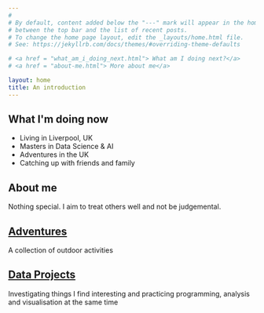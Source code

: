 ```yaml
---
#
# By default, content added below the "---" mark will appear in the home page
# between the top bar and the list of recent posts.
# To change the home page layout, edit the _layouts/home.html file.
# See: https://jekyllrb.com/docs/themes/#overriding-theme-defaults

# <a href = "what_am_i_doing_next.html"> What am I doing next?</a> 
# <a href = "about-me.html"> More about me</a>

layout: home
title: An introduction
---
```

## What I'm doing now
* Living in Liverpool, UK
* Masters in Data Science & AI
* Adventures in the UK
* Catching up with friends and family


## About me
Nothing special. I aim to treat others well and not be judgemental.

## <a href = "adventures/adventures.html"> Adventures</a>
A collection of outdoor activities

## <a href = "data_projects/data_projects.html"> Data Projects</a>
Investigating things I find interesting and practicing programming, analysis and visualisation at the same time